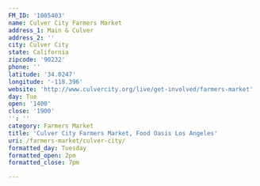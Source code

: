 ```yaml
---
FM_ID: '1005403'
name: Culver City Farmers Market
address_1: Main & Culver
address_2: ''
city: Culver City
state: California
zipcode: '90232'
phone: ''
latitude: '34.0247'
longitude: '-118.396'
website: 'http://www.culvercity.org/live/get-involved/farmers-market'
day: Tue
open: '1400'
close: '1900'
'': ''
category: Farmers Market
title: 'Culver City Farmers Market, Food Oasis Los Angeles'
uri: /farmers-market/culver-city/
formatted_day: Tuesday
formatted_open: 2pm
formatted_close: 7pm

---
```

